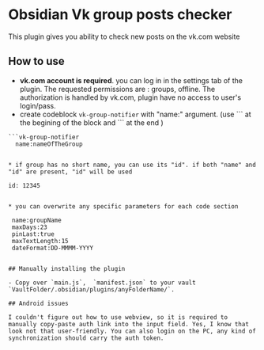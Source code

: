 # Obsidian Vk group posts checker

This  plugin gives you ability to check new posts on the vk.com website

## How to use

- **vk.com account is required**. you can log in in the settings tab of the plugin. The requested permissions are : groups, offline. The authorization is handled by vk.com, plugin have no access to user's login/pass.
- create codeblock ``vk-group-notifier`` with "name:" argument. (use \``` at the begining of the block and \``` at the end )


```
```vk-group-notifier
  name:nameOfTheGroup
```
```

* if group has no short name, you can use its "id". if both "name" and "id" are present, "id" will be used

```
```vk-group-notifier
id: 12345
```
```

* you can overwrite any specific parameters for each code section

```
```vk-group-notifier
 name:groupName
 maxDays:23
 pinLast:true
 maxTextLength:15
 dateFormat:DD-MMMM-YYYY
```
```

## Manually installing the plugin

- Copy over `main.js`,  `manifest.json` to your vault `VaultFolder/.obsidian/plugins/anyFolderName/`.

## Android issues

I couldn't figure out how to use webview, so it is required to manually copy-paste auth link into the input field. Yes, I know that look not that user-friendly. You can also login on the PC, any kind of synchronization should carry the auth token.
